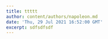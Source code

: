 ```yaml
---
title: ttttt
author: content/authors/napoleon.md
date: 'Thu, 29 Jul 2021 16:52:00 GMT'
excerpt: sdfsdfsdf
---
```


